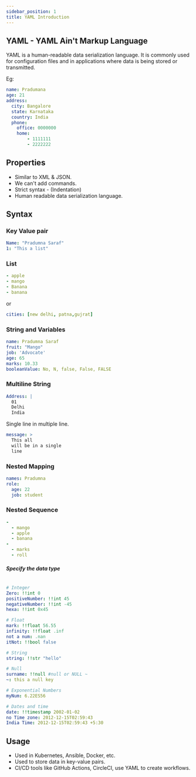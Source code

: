 ```yaml
---
sidebar_position: 1
title: YAML Introduction
---
```



## YAML - YAML Ain't Markup Language

YAML is a human-readable data serialization language. It is commonly used for configuration files and in applications where data is being stored or transmitted.

Eg:

```yaml
name: Pradumana
age: 21
address: 
  city: Bangalore
  state: Karnataka
  country: India
  phone:
    office: 0000000
    home: 
        - 1111111
        - 2222222
```

## Properties

- Similar to XML & JSON.
- We can't add commands.
- Strict syntax - (Indentation)
- Human readable data serialization language.

## Syntax

### Key Value pair

```yaml
Name: "Pradumna Saraf"
1: "This a list"
```

### List

```yaml
- apple
- mango
- Banana
- banana
```
or

```yaml
cities: [new delhi, patna,gujrat]
```

### String and Variables

```yaml
name: Pradumna Saraf
fruit: "Mango"
job: 'Advocate'
age: 65
marks: 10.33
booleanValue: No, N, false, False, FALSE 
```

### Multiline String

```yaml
Address: |
  01
  Delhi
  India
```
Single line in multiple line.

```yaml
message: >
  This all
  will be in a single
  line

```

### Nested Mapping

```yaml
names: Pradumna
role:
  age: 22
  job: student
```  

### Nested Sequence

```yaml
-
  - mango
  - apple
  - banana
-
  - marks
  - roll
```

##### Specify the data type

```yaml

# Integer
Zero: !!int 0
positiveNumber: !!int 45
negativeNumber: !!int -45
hexa: !!int 0x45

# Float
mark: !!float 56.55
infinity: !!float .inf
not a num: .nan
itNot: !!bool false

# String
string: !!str "hello"

# Null
surname: !!null #null or NULL ~ 
~: this a null key

# Exponential Numbers
myNum: 6.22ES56

# Dates and time
date: !!timestamp 2002-01-02
no Time zone: 2012-12-15T02:59:43
India Time: 2012-12-15T02:59:43 +5:30
```

## Usage

- Used in Kubernetes, Ansible, Docker, etc.
- Used to store data in key-value pairs.
- CI/CD tools like GitHub Actions, CircleCI, use YAML to create workflows.
